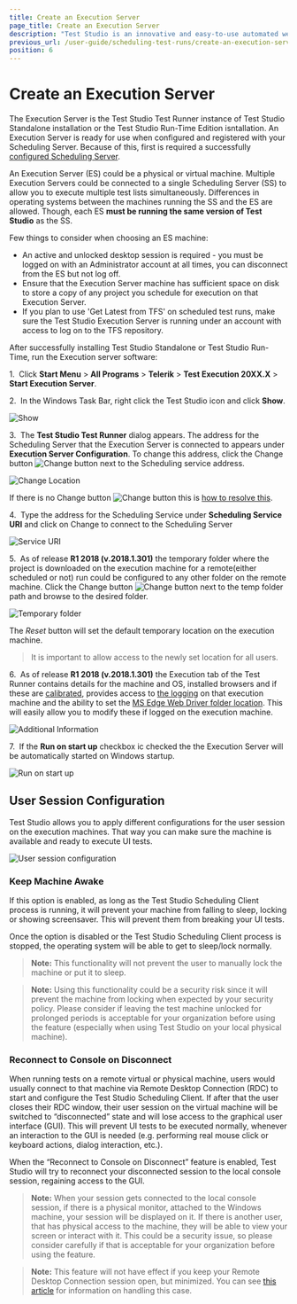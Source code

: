 ```yaml
---
title: Create an Execution Server
page_title: Create an Execution Server
description: "Test Studio is an innovative and easy-to-use automated web, WPF and load testing solution. Test Studio tests support essential technologies like ASP.NET AJAX, Silverlight, PHP and MVC. HTML5, Testing framework, functional testing, performance testing, load testing, exploratory testing, manual testing."
previous_url: /user-guide/scheduling-test-runs/create-an-execution-server.aspx, /user-guide/scheduling-test-runs/create-an-execution-server
position: 6
---
```

# Create an Execution Server

The Execution Server is the Test Studio Test Runner instance of Test Studio Standalone installation or the Test Studio Run-Time Edition isntallation. An Execution Server is ready for use when configured and registered with your Scheduling Server. Because of this, first is required a successfully <a href="/features/scheduling-test-runs/create-scheduling-server" target="_blank">configured Scheduling Server</a>. 

An Execution Server (ES) could be a physical or virtual machine. Multiple Execution Servers could be connected to a single Scheduling Server (SS) to allow you to execute multiple test lists simultaneously. Differences in operating systems between the machines running the SS and the ES are allowed. Though, each ES **must be running the same version of Test Studio** as the SS. 

Few things to consider when choosing an ES machine:

- An active and unlocked desktop session is required - you must be logged on with an Administrator account at all times, you can disconnect from the ES but not log off.
- Ensure that the Execution Server machine has sufficient space on disk to store a copy of any project you schedule for execution on that Execution Server.
- If you plan to use 'Get Latest from TFS' on scheduled test runs, make sure the Test Studio Execution Server is running under an account with access to log on to the TFS repository.

After successfully installing Test Studio Standalone or Test Studio Run-Time, run the Execution server software:

1.&nbsp; Click **Start Menu** > **All Programs** > **Telerik** > **Test Execution 20XX.X** > **Start Execution Server**.

2.&nbsp; In the Windows Task Bar, right click the Test Studio icon and click **Show**.

![Show][1]

3.&nbsp; The **Test Studio Test Runner** dialog appears. The address for the Scheduling Server that the Execution Server is connected to appears under **Execution Server Configuration**. To change this address, click the Change button ![Change button][4] next to the Scheduling service address.

![Change Location][2]

If there is no Change button ![Change button][4] this is <a href="/troubleshooting-guide/scheduling-issues-tg/no-change-button" target="_blank">how to resolve this</a>.

4.&nbsp; Type the address for the Scheduling Service under **Scheduling Service URI** and click on Change to connect to the Scheduling Server

![Service URI][3]

5.&nbsp; As of release **R1 2018 (v.2018.1.301)** the temporary folder where the project is downloaded on the execution machine for a remote(either scheduled or not) run could be configured to any other folder on the remote machine. Click the Change button ![Change button][4] next to the temp folder path and browse to the desired folder. 

![Temporary folder][5]

The *Reset* button will set the default temporary location on the execution machine. 

>It is important to allow access to the newly set location  for all users. 

6.&nbsp; As of release **R1 2018 (v.2018.1.301)** the Execution tab of the Test Runner contains details for the machine and OS, installed browsers and if these are <a href="/features/project-settings/browsers" target="_blank">calibrated</a>, provides access to <a href="/knowledge-base/best-practices-kb/generate-application-log" target="_blank">the logging</a> on that execution machine and the ability to set the <a href="/getting-started/configure-your-browser/edge" target="_blank">MS Edge Web Driver folder location</a>. This will easily allow you to modify these if logged on the execution machine.

![Additional Information][6]

7.&nbsp; If the **Run on start up** checkbox ic checked the the Execution Server will be automatically started on Windows startup.

![Run on start up][7]

## User Session Configuration

Test Studio allows you to apply different configurations for the user session on the execution machines. That way you can make sure the machine is available and ready to execute UI tests.

![User session configuration][8]

### Keep Machine Awake

If this option is enabled, as long as the Test Studio Scheduling Client process is running, it will prevent your machine from falling to sleep, locking or showing screensaver. This will prevent them from breaking your UI tests.

Once the option is disabled or the Test Studio Scheduling Client process is stopped, the operating system will be able to get to sleep/lock normally.

> __Note:__ This functionality will not prevent the user to manually lock the machine or put it to sleep.

> __Note:__ Using this functionality could be a security risk since it will prevent the machine from locking when expected by your security policy. Please consider if leaving the test machine unlocked for prolonged periods is acceptable for your organization before using the feature (especially when using Test Studio on your local physical machine).

### Reconnect to Console on Disconnect

When running tests on a remote virtual or physical machine, users would usually connect to that machine via Remote Desktop Connection (RDC) to start and configure the Test Studio Scheduling Client. If after that the user closes their RDC window, their user session on the virtual machine will be switched to “disconnected” state and will lose access to the graphical user interface (GUI). This will prevent UI tests to be executed normally, whenever an interaction to the GUI is needed (e.g. performing real mouse click or keyboard actions, dialog interaction, etc.).

When the “Reconnect to Console on Disconnect” feature is enabled, Test Studio will try to reconnect your disconnected session to the local console session, regaining access to the GUI.

> __Note:__ When your session gets connected to the local console session, if there is a physical monitor, attached to the Windows machine, your session will be displayed on it. If there is another user, that has physical access to the machine, they will be able to view your screen or interact with it. This could be a security issue, so please consider carefully if that is acceptable for your organization before using the feature.

> __Note:__ This feature will not have effect if you keep your Remote Desktop Connection session open, but minimized. You can see <a href="/knowledge-base/test-execution-kb/minimized-rdc" target="_blank">this article</a> for information on handling this case.

[1]: /img/features/scheduling-test-runs/create-execution-server/fig1.png
[2]: /img/features/scheduling-test-runs/create-execution-server/fig2.png
[3]: /img/features/scheduling-test-runs/create-execution-server/fig3.png
[4]: /img/features/scheduling-test-runs/create-execution-server/change-button.png
[5]: /img/features/scheduling-test-runs/create-execution-server/fig4.png
[6]: /img/features/scheduling-test-runs/create-execution-server/fig6.png
[7]: /img/features/scheduling-test-runs/create-execution-server/fig7.png
[8]: /img/features/scheduling-test-runs/create-execution-server/fig8.png